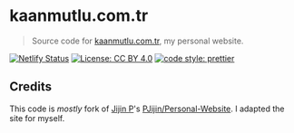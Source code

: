 # kaanmutlu.com.tr

> Source code for [kaanmutlu.com.tr](https://kaanmutlu.com.tr), my personal website.

[![Netlify Status](https://api.netlify.com/api/v1/badges/693cafac-8511-4218-97f0-55688a9efe77/deploy-status)](https://app.netlify.com/sites/egecelikci/deploys)
[![License: CC BY 4.0](https://img.shields.io/badge/License-CC%20BY%204.0-lightgrey.svg)](https://creativecommons.org/licenses/by/4.0/)
[![code style: prettier](https://img.shields.io/badge/code_style-prettier-ff69b4.svg)](https://github.com/prettier/prettier)

## Credits

This code is _mostly_ fork of [Jijin P](https://personal-website.pjijin1.now.sh/)'s [PJijin/Personal-Website](https://github.com/PJijin/Personal-Website). I adapted the site for myself.